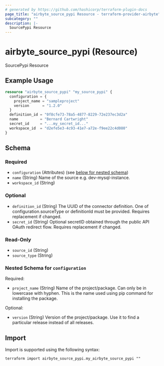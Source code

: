 ```yaml
---
# generated by https://github.com/hashicorp/terraform-plugin-docs
page_title: "airbyte_source_pypi Resource - terraform-provider-airbyte"
subcategory: ""
description: |-
  SourcePypi Resource
---
```


# airbyte_source_pypi (Resource)

SourcePypi Resource

## Example Usage

```terraform
resource "airbyte_source_pypi" "my_source_pypi" {
  configuration = {
    project_name = "sampleproject"
    version      = "1.2.0"
  }
  definition_id = "0f8cfe73-78a5-4877-8229-72e237ec3d2a"
  name          = "Bernard Cartwright"
  secret_id     = "...my_secret_id..."
  workspace_id  = "d2efe5e3-4c93-41e7-a72e-f9ee22c4d080"
}
```

<!-- schema generated by tfplugindocs -->
## Schema

### Required

- `configuration` (Attributes) (see [below for nested schema](#nestedatt--configuration))
- `name` (String) Name of the source e.g. dev-mysql-instance.
- `workspace_id` (String)

### Optional

- `definition_id` (String) The UUID of the connector definition. One of configuration.sourceType or definitionId must be provided. Requires replacement if changed.
- `secret_id` (String) Optional secretID obtained through the public API OAuth redirect flow. Requires replacement if changed.

### Read-Only

- `source_id` (String)
- `source_type` (String)

<a id="nestedatt--configuration"></a>
### Nested Schema for `configuration`

Required:

- `project_name` (String) Name of the project/package. Can only be in lowercase with hyphen. This is the name used using pip command for installing the package.

Optional:

- `version` (String) Version of the project/package.  Use it to find a particular release instead of all releases.

## Import

Import is supported using the following syntax:

```shell
terraform import airbyte_source_pypi.my_airbyte_source_pypi ""
```
